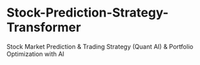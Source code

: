 # Stock-Prediction-Strategy-Transformer
Stock Market Prediction &amp; Trading Strategy (Quant AI) &amp; Portfolio Optimization with AI
